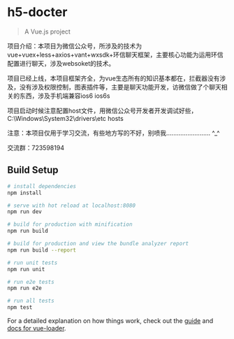 # h5-docter

> A Vue.js project

项目介绍：本项目为微信公众号，所涉及的技术为  vue+vuex+less+axios+vant+wxsdk+环信聊天框架，主要核心功能为运用环信配置进行聊天，涉及websoket的技术。

项目已经上线，本项目框架齐全，为vue生态所有的知识基本都在，拦截器没有涉及，没有涉及权限控制，图表插件等，主要是聊天功能开发，访微信做了个聊天相关的东西，涉及手机端兼容ios6 ios6s 

项目启动时候注意配置host文件，用微信公众号开发者开发调试好些，C:\Windows\System32\drivers\etc   hosts  

注意：本项目仅用于学习交流，有些地方写的不好，别喷我.........................   ^_^

交流群：723598194 

## Build Setup

``` bash
# install dependencies
npm install

# serve with hot reload at localhost:8080
npm run dev

# build for production with minification
npm run build

# build for production and view the bundle analyzer report
npm run build --report

# run unit tests
npm run unit

# run e2e tests
npm run e2e

# run all tests
npm test
```

For a detailed explanation on how things work, check out the [guide](http://vuejs-templates.github.io/webpack/) and [docs for vue-loader](http://vuejs.github.io/vue-loader).
